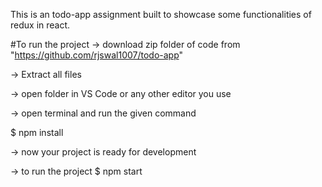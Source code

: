 This is an todo-app assignment built to showcase some functionalities of redux in react.

#To run the project
-> download zip folder of code from "https://github.com/rjswal1007/todo-app"

-> Extract all files

-> open folder in VS Code or any other editor you use

-> open terminal and run the given command

 $ npm install

-> now your project is ready for development

-> to run the project
 $ npm start